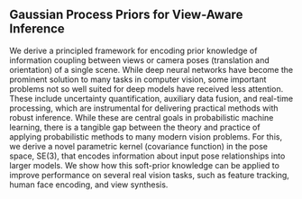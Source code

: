 ## Gaussian Process Priors for View-Aware Inference

We derive a principled framework for encoding prior knowledge of information coupling between views or camera poses (translation and orientation) of a single scene. While deep neural networks have become the prominent solution to many tasks in computer vision, some important problems not so well suited for deep models have received less attention. These include uncertainty quantification, auxiliary data fusion, and real-time processing, which are instrumental for delivering practical methods with robust inference. While these are central goals in probabilistic machine learning, there is a tangible gap between the theory and practice of applying probabilistic methods to many modern vision problems. For this, we derive a novel parametric kernel (covariance function) in the pose space, SE(3), that encodes information about input pose relationships into larger models. We show how this soft-prior knowledge can be applied to improve performance on several real vision tasks, such as feature tracking, human face encoding, and view synthesis.